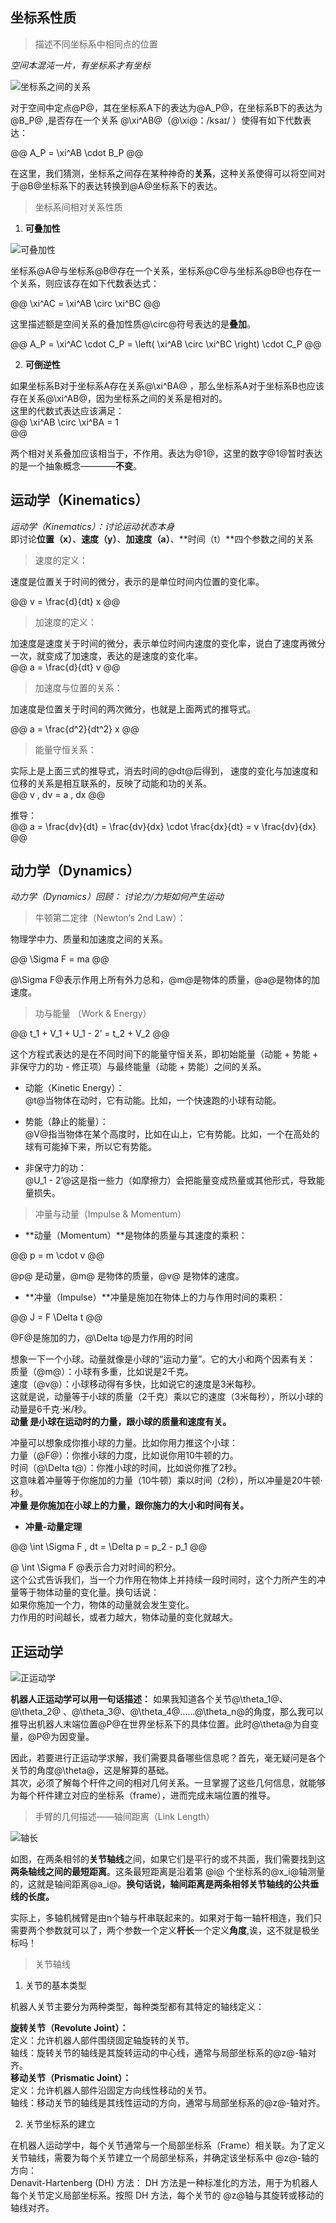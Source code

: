 


## 坐标系性质

> 描述不同坐标系中相同点的位置 

*空间本混沌一片，有坐标系才有坐标* 

![坐标系之间的关系](./img/00_kinematics/0.png ':size=100')

对于空间中定点@P@，其在坐标系A下的表达为@A_P@，在坐标系B下的表达为@B_P@ ,是否存在一个关系 @\xi^AB@（@\xi@：/ksaɪ/ ）使得有如下代数表达：  

@@
A_P =  \xi^AB \cdot B_P
@@

在这里，我们猜测，坐标系之间存在某种神奇的**关系**，这种关系使得可以将空间对于@B@坐标系下的表达转换到@A@坐标系下的表达。


> 坐标系间相对关系性质

1. **可叠加性**

![可叠加性](./img/00_kinematics/1.png ':size=100')

坐标系@A@与坐标系@B@存在一个关系，坐标系@C@与坐标系@B@也存在一个关系，则应该存在如下代数表达式：  

@@
\xi^AC =  \xi^AB \circ \xi^BC
@@

这里描述额是空间关系的叠加性质@\circ@符号表达的是**叠加**。   


@@
A_P =  \xi^AC \cdot C_P =  \left( \xi^AB \circ \xi^BC \right) \cdot C_P
@@


2. **可倒逆性**

如果坐标系B对于坐标系A存在关系@\xi^BA@ ，那么坐标系A对于坐标系B也应该存在关系@\xi^AB@，因为坐标系之间的关系是相对的。   
这里的代数式表达应该满足：  
@@
\xi^AB \circ \xi^BA = 1  
@@

两个相对关系叠加应该相当于，不作用。表达为@1@，这里的数字@1@暂时表达的是一个抽象概念————**不变**。      



## 运动学（Kinematics）

*运动学（Kinematics）：讨论运动状态本身*    
即讨论**位置（x）**、**速度（y）**、**加速度（a）**、**时间（t）**四个参数之间的关系

> 速度的定义：   

速度是位置关于时间的微分，表示的是单位时间内位置的变化率。   

@@
v = \frac{d}{dt} x
@@

> 加速度的定义：   

加速度是速度关于时间的微分，表示单位时间内速度的变化率，说白了速度再微分一次，就变成了加速度，表达的是速度的变化率。      
@@
a = \frac{d}{dt} v
@@

> 加速度与位置的关系：   

加速度是位置关于时间的两次微分，也就是上面两式的推导式。 

@@
a = \frac{d^2}{dt^2} x
@@

> 能量守恒关系：  

实际上是上面三式的推导式，消去时间的@dt@后得到， 速度的变化与加速度和位移的关系是相互联系的，反映了动能和功的关系。   
@@
v \, dv = a \, dx
@@

推导：  
@@
a = \frac{dv}{dt} = \frac{dv}{dx} \cdot \frac{dx}{dt} = v \frac{dv}{dx}
@@

## 动力学（Dynamics）   

*动力学（Dynamics）回顾： 讨论力/力矩如何产生运动*   

> 牛顿第二定律（Newton‘s 2nd Law）：

物理学中力、质量和加速度之间的关系。    

@@
\Sigma F = ma
@@

@\Sigma F@表示作用上所有外力总和，@m@是物体的质量，@a@是物体的加速度。

> 功与能量 （Work & Energy）  

@@
t_1 + V_1 + U_1 - 2’ = t_2 + V_2
@@

这个方程式表达的是在不同时间下的能量守恒关系，即初始能量（动能 + 势能 + 非保守力的功 - 修正项）与最终能量（动能 + 势能）之间的关系。   

* 动能（Kinetic Energy）：    
@t@当物体在动时，它有动能。比如，一个快速跑的小球有动能。   

* 势能（静止的能量）：    
@V@指当物体在某个高度时，比如在山上，它有势能。比如，一个在高处的球有可能掉下来，所以它有势能。  

* 非保守力的功：   
@U_1 - 2’@这是指一些力（如摩擦力）会把能量变成热量或其他形式，导致能量损失。    


> 冲量与动量（Impulse & Momentum）  

* **动量（Momentum）**是物体的质量与其速度的乘积：   

@@
p = m \cdot v
@@
 
@p@ 是动量，@m@ 是物体的质量，@v@ 是物体的速度。   


* **冲量（Impulse）**冲量是施加在物体上的力与作用时间的乘积：    

@@
J = F \Delta t
@@

@F@是施加的力，@\Delta t@是力作用的时间    


想象一下一个小球。动量就像是小球的“运动力量”。它的大小和两个因素有关：    
质量（@m@）：小球有多重，比如说是2千克。    
速度（@v@）：小球移动得有多快，比如说它的速度是3米每秒。    
这就是说，动量等于小球的质量（2千克）乘以它的速度（3米每秒），所以小球的动量是6千克·米/秒。       
**动量 是小球在运动时的力量，跟小球的质量和速度有关。**  

冲量可以想象成你推小球的力量。比如你用力推这个小球：   
力量（@F@）：你推小球的力度，比如说你用10牛顿的力。  
时间（@\Delta t@）：你推小球的时间，比如说你推了2秒。   
这意味着冲量等于你施加的力量（10牛顿）乘以时间（2秒），所以冲量是20牛顿·秒。    
**冲量 是你施加在小球上的力量，跟你施力的大小和时间有关。**    

 
* **冲量-动量定理**   

@@
\int \Sigma F \, dt = \Delta p = p_2 - p_1
@@  

@ \int \Sigma F @表示合力对时间的积分。  
这个公式告诉我们，当一个力作用在物体上并持续一段时间时，这个力所产生的冲量等于物体动量的变化量。换句话说：      
如果你施加一个力，物体的动量就会发生变化。  
力作用的时间越长，或者力越大，物体动量的变化就越大。   




## 正运动学   

![正运动学](./img/00_kinematics/2.png ':size=100')

**机器人正运动学可以用一句话描述：**  如果我知道各个关节@\theta_1@、 @\theta_2@ 、@\theta_3@、@\theta_4@......@\theta_n@的角度，那么我可以推导出机器人末端位置@P@在世界坐标系下的具体位置。此时@\theta@为自变量，@P@为因变量。        

因此，若要进行正运动学求解，我们需要具备哪些信息呢？首先，毫无疑问是各个关节的角度@\theta@，这是解算的基础。  
其次，必须了解每个杆件之间的相对几何关系。一旦掌握了这些几何信息，就能够为每个杆件建立对应的坐标系（frame），进而完成末端位置的推导。  

> 手臂的几何描述——轴间距离（Link Length）

![轴长](./img/00_kinematics/3.png ':size=100')   

如图，在两条相邻的**关节轴线**之间，如果它们是平行的或不共面，我们需要找到这**两条轴线之间的最短距离**。这条最短距离是沿着第 @i@ 个坐标系的@x_i@轴测量的，这就是轴间距离@a_i@。**换句话说，轴间距离是两条相邻关节轴线的公共垂线的长度。**     

实际上，多轴机械臂是由n个轴与杆串联起来的。如果对于每一轴杆相连，我们只需要两个参数就可以了，两个参数一个定义**杆长**一个定义**角度**,诶，这不就是极坐标吗！   

> 关节轴线  

1. 关节的基本类型   

机器人关节主要分为两种类型，每种类型都有其特定的轴线定义：   

**旋转关节（Revolute Joint）：**  
定义：允许机器人部件围绕固定轴旋转的关节。  
轴线：旋转关节的轴线是其旋转运动的中心线，通常与局部坐标系的@z@-轴对齐。   
**移动关节（Prismatic Joint）：**   
定义：允许机器人部件沿固定方向线性移动的关节。   
轴线：移动关节的轴线是其线性运动的方向，通常与局部坐标系的@z@-轴对齐。   

2. 关节坐标系的建立  

在机器人运动学中，每个关节通常与一个局部坐标系（Frame）相关联。为了定义关节轴线，需要为每个关节建立一个局部坐标系，并确定该坐标系中 
@z@-轴的方向：   
Denavit-Hartenberg (DH) 方法： DH 方法是一种标准化的方法，用于为机器人每个关节定义局部坐标系。按照 DH 方法，每个关节的 @z@轴与其旋转或移动的轴线对齐。  









